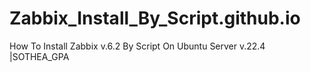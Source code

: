 # Zabbix_Install_By_Script.github.io
How To Install Zabbix v.6.2 By Script On Ubuntu Server v.22.4 |SOTHEA_GPA
